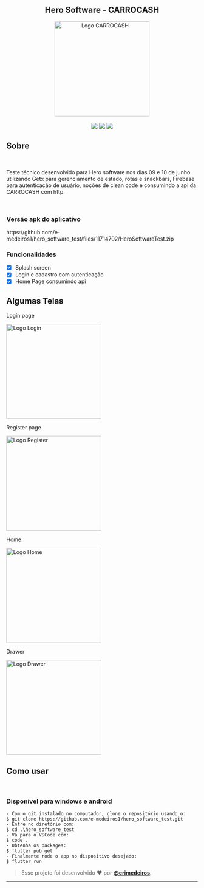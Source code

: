 <h2 align="center"> Hero Software - CARROCASH </h2>  
<p align="center">
      <img src="https://github.com/e-medeiros1/hero_software_test/assets/73318684/f9bda3bc-fc79-453a-924b-df02f803ee51.png" width="250" alt="Logo CARROCASH"/></br></br>


<img src="https://img.shields.io/badge/dart-C.svg?style=for-the-badge&logo=dart&color=152030">
<img src="https://img.shields.io/badge/flutter-C.svg?style=for-the-badge&logo=flutter&color=0468D7"> 
<img src="https://img.shields.io/badge/Visual%20Studio%20Code-%23323330.svg?style=for-the-badge&logo=visual-studio-code&logoColor=FFFFFF&color=2F74C0">   </h2>

<h2> Sobre </h2></br>
<p >
  Teste técnico desenvolvido para Hero software nos dias 09 e 10 de junho utilizando Getx para gerenciamento de estado, rotas e snackbars, Firebase para autenticação de usuário, noções de clean code e consumindo a api da CARROCASH com http.
</p></br>  

<h3>Versão apk do aplicativo</h3>
https://github.com/e-medeiros1/hero_software_test/files/11714702/HeroSoftwareTest.zip

### Funcionalidades</br>

- [x] Splash screen</br>
- [x] Login e cadastro com autenticação</br>
- [x] Home Page consumindo api</br>

<h2> Algumas Telas </h2>  
<p> Login page </p> 
<img src="https://github.com/e-medeiros1/hero_software_test/assets/73318684/c0f62800-aebd-4afc-a0b5-a6bd30a0943d.png" width="250" alt="Logo Login"/>   
<p> Register page </p>     
<img src="https://github.com/e-medeiros1/hero_software_test/assets/73318684/a8211536-7d79-4157-abde-e8a8c1ff9edc.png" width="250" alt="Logo Register"/> 
<p> Home </p>     
<img src="https://github.com/e-medeiros1/hero_software_test/assets/73318684/0969319b-9f61-4684-a87b-dcd101c2d967.png" width="250" alt="Logo Home"/> 
<p> Drawer </p>     
<img src="https://github.com/e-medeiros1/hero_software_test/assets/73318684/9fc231d7-3135-4dca-a018-549a2e9b0383.png" width="250" alt="Logo Drawer"/> 



<h2> Como usar </h2></br>
<h3> Disponível para windows e android </h3>

   ```
   - Com o git instalado no computador, clone o repositório usando o:
   $ git clone https://github.com/e-medeiros1/hero_software_test.git
   - Entre no diretório com:
   $ cd .\hero_software_test
   - Vá para o VSCode com: 
   $ code .
   - Obtenha os packages:
   $ flutter pub get
   - Finalmente rode o app no dispositivo desejado:
   $ flutter run  
   
   ```






   
   >Esse projeto foi desenvolvido ❤️ por **[@erimedeiros](https://www.linkedin.com/in/erimedeiros/)**.<br> 

   ---
